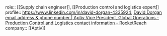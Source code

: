 role:: [[Supply chain engineer]], [[Production control and logistics expert]]
  profile:: https://www.linkedin.com/in/david-dorgan-4335924, [David Dorgan email address & phone number | Aptiv Vice President, Global Operations - Production Control and Logistics contact information - RocketReach](https://rocketreach.co/david-dorgan-email_4233939)
  company:: [[Aptiv]]
